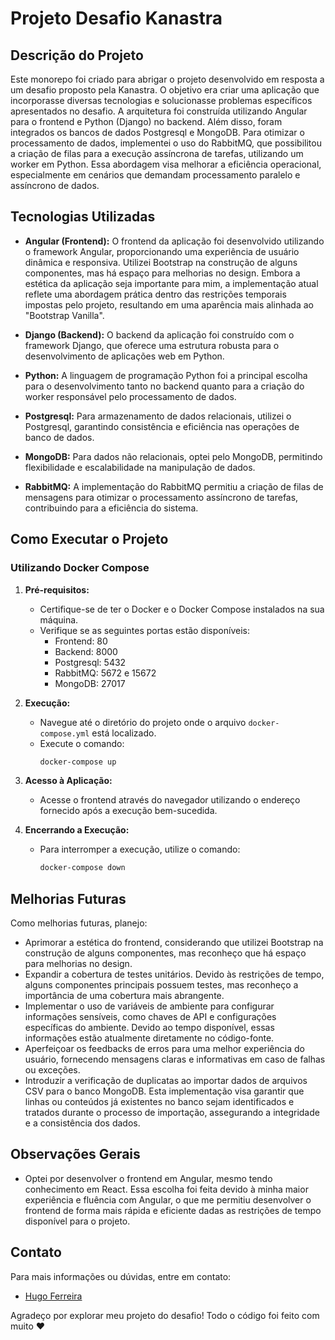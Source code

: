 # Projeto Desafio Kanastra

## Descrição do Projeto

Este monorepo foi criado para abrigar o projeto desenvolvido em resposta a um desafio proposto pela Kanastra. O objetivo era criar uma aplicação que incorporasse diversas tecnologias e solucionasse problemas específicos apresentados no desafio. A arquitetura foi construída utilizando Angular para o frontend e Python (Django) no backend. Além disso, foram integrados os bancos de dados Postgresql e MongoDB.
Para otimizar o processamento de dados, implementei o uso do RabbitMQ, que possibilitou a criação de filas para a execução assíncrona de tarefas, utilizando um worker em Python. Essa abordagem visa melhorar a eficiência operacional, especialmente em cenários que demandam processamento paralelo e assíncrono de dados.

## Tecnologias Utilizadas

- **Angular (Frontend):** O frontend da aplicação foi desenvolvido utilizando o framework Angular, proporcionando uma experiência de usuário dinâmica e responsiva. Utilizei Bootstrap na construção de alguns componentes, mas há espaço para melhorias no design. Embora a estética da aplicação seja importante para mim, a implementação atual reflete uma abordagem prática dentro das restrições temporais impostas pelo projeto, resultando em uma aparência mais alinhada ao "Bootstrap Vanilla".

- **Django (Backend):** O backend da aplicação foi construído com o framework Django, que oferece uma estrutura robusta para o desenvolvimento de aplicações web em Python.

- **Python:** A linguagem de programação Python foi a principal escolha para o desenvolvimento tanto no backend quanto para a criação do worker responsável pelo processamento de dados.

- **Postgresql:** Para armazenamento de dados relacionais, utilizei o Postgresql, garantindo consistência e eficiência nas operações de banco de dados.

- **MongoDB:** Para dados não relacionais, optei pelo MongoDB, permitindo flexibilidade e escalabilidade na manipulação de dados.

- **RabbitMQ:** A implementação do RabbitMQ permitiu a criação de filas de mensagens para otimizar o processamento assíncrono de tarefas, contribuindo para a eficiência do sistema.

## Como Executar o Projeto

### Utilizando Docker Compose

1. **Pré-requisitos:**

   - Certifique-se de ter o Docker e o Docker Compose instalados na sua máquina.
   - Verifique se as seguintes portas estão disponíveis:
     - Frontend: 80
     - Backend: 8000
     - Postgresql: 5432
     - RabbitMQ: 5672 e 15672
     - MongoDB: 27017

2. **Execução:**

   - Navegue até o diretório do projeto onde o arquivo `docker-compose.yml` está localizado.
   - Execute o comando:
     ```bash
     docker-compose up
     ```

3. **Acesso à Aplicação:**

   - Acesse o frontend através do navegador utilizando o endereço fornecido após a execução bem-sucedida.

4. **Encerrando a Execução:**
   - Para interromper a execução, utilize o comando:
     ```bash
     docker-compose down
     ```

## Melhorias Futuras

Como melhorias futuras, planejo:

- Aprimorar a estética do frontend, considerando que utilizei Bootstrap na construção de alguns componentes, mas reconheço que há espaço para melhorias no design.
- Expandir a cobertura de testes unitários. Devido às restrições de tempo, alguns componentes principais possuem testes, mas reconheço a importância de uma cobertura mais abrangente.
- Implementar o uso de variáveis de ambiente para configurar informações sensíveis, como chaves de API e configurações específicas do ambiente. Devido ao tempo disponível, essas informações estão atualmente diretamente no código-fonte.
- Aperfeiçoar os feedbacks de erros para uma melhor experiência do usuário, fornecendo mensagens claras e informativas em caso de falhas ou exceções.
- Introduzir a verificação de duplicatas ao importar dados de arquivos CSV para o banco MongoDB. Esta implementação visa garantir que linhas ou conteúdos já existentes no banco sejam identificados e tratados durante o processo de importação, assegurando a integridade e a consistência dos dados.

## Observações Gerais

- Optei por desenvolver o frontend em Angular, mesmo tendo conhecimento em React. Essa escolha foi feita devido à minha maior experiência e fluência com Angular, o que me permitiu desenvolver o frontend de forma mais rápida e eficiente dadas as restrições de tempo disponível para o projeto.

## Contato

Para mais informações ou dúvidas, entre em contato:

- [Hugo Ferreira](mailto:hugof508@gmail.com)

Agradeço por explorar meu projeto do desafio!
Todo o código foi feito com muito ❤️
